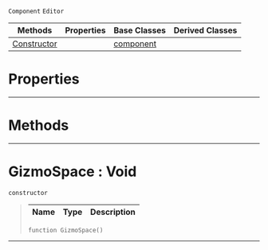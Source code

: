  `Component` `Editor`



|Methods|Properties|Base Classes|Derived Classes|
|---|---|---|---|
|[ Constructor](https://github.com/ZilchEngine/ZilchDocs/blob/master/code_reference/class_reference/gizmospace.markdown#gizmospace-void)| |[component](https://github.com/ZilchEngine/ZilchDocs/blob/master/code_reference/class_reference/component.markdown)| |


 #  Properties


---  
 #  Methods


---  
 #  GizmoSpace : Void

 `constructor`

> 
> |Name|Type|Description|
> |---|---|---|
> ``` lang=cpp, name=Nada
> function GizmoSpace()
> ``` 


---  
 

 